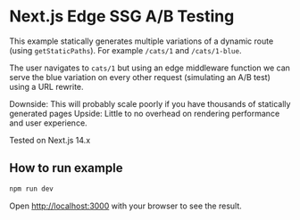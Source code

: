 # Next.js Edge SSG A/B Testing

This example statically generates multiple variations of a dynamic route (using `getStaticPaths`). For example `/cats/1` and `/cats/1-blue`.

The user navigates to `cats/1` but using an edge middleware function we can serve the blue variation on every other request (simulating an A/B test) using a URL rewrite.

Downside: This will probably scale poorly if you have thousands of statically generated pages
Upside: Little to no overhead on rendering performance and user experience.

Tested on Next.js 14.x

## How to run example

```bash
npm run dev
```

Open [http://localhost:3000](http://localhost:3000) with your browser to see the result.
